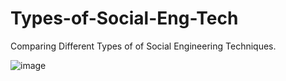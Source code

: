 # Types-of-Social-Eng-Tech
Comparing Different Types of of Social Engineering Techniques. 

![image](https://github.com/Abowafy/Types-of-Social-Eng-Tech/assets/53989917/1de4f4e5-1aef-4f0f-adfe-c1963ebe778a)
